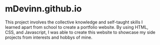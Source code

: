 # mDevinn.github.io

This project involves the collective knowledge and self-taught skills I learned apart from school to create a portfolio website. By using HTML, CSS, and Javascript, I was able to create this website to showcase my side projects from interests and hobbys of mine.


